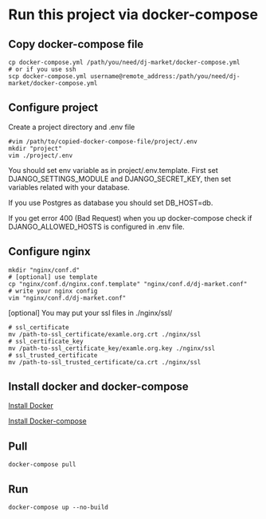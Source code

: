 # Run this project via docker-compose

## Copy docker-compose file

```shell
cp docker-compose.yml /path/you/need/dj-market/docker-compose.yml
# or if you use ssh
scp docker-compose.yml username@remote_address:/path/you/need/dj-market/docker-compose.yml
```

## Configure project

Create a project directory and .env file
```shell
#vim /path/to/copied-docker-compose-file/project/.env
mkdir "project"
vim ./project/.env
```

You should set env variable as in project/.env.template.
First set DJANGO_SETTINGS_MODULE and DJANGO_SECRET_KEY, then 
set variables related with your database.

If you use Postgres as database you should set DB_HOST=db.

If you get error 400 (Bad Request) when you up docker-compose 
check if DJANGO_ALLOWED_HOSTS is configured in .env file.

## Configure nginx

```shell
mkdir "nginx/conf.d"
# [optional] use template
cp "nginx/conf.d/nginx.conf.template" "nginx/conf.d/dj-market.conf"
# write your nginx config
vim "nginx/conf.d/dj-market.conf"
```

[optional] You may put your ssl files in ./nginx/ssl/
```shell
# ssl_certificate
mv /path-to-ssl_certificate/examle.org.crt ./nginx/ssl
# ssl_certificate_key
mv /path-to-ssl_certificate_key/examle.org.key ./nginx/ssl
# ssl_trusted_certificate
mv /path-to-ssl_trusted_certificate/ca.crt ./nginx/ssl
```


## Install docker and docker-compose

[Install Docker](https://docs.docker.com/engine/install/ubuntu/)

[Install Docker-compose](https://docs.docker.com/compose/install/)

## Pull

```shell
docker-compose pull
```

## Run

```shell
docker-compose up --no-build
```
